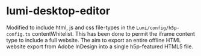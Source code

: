 # lumi-desktop-editor

Modified to include html, js and css file-types in the ```Lumi/config/h5p-config.ts``` contentWhitelist. This has been done to permit the iframe content type to include a full website. The aim to export an entire offline HTML website export from Adobe InDesign into a single h5p-featured HTML5 file.  

